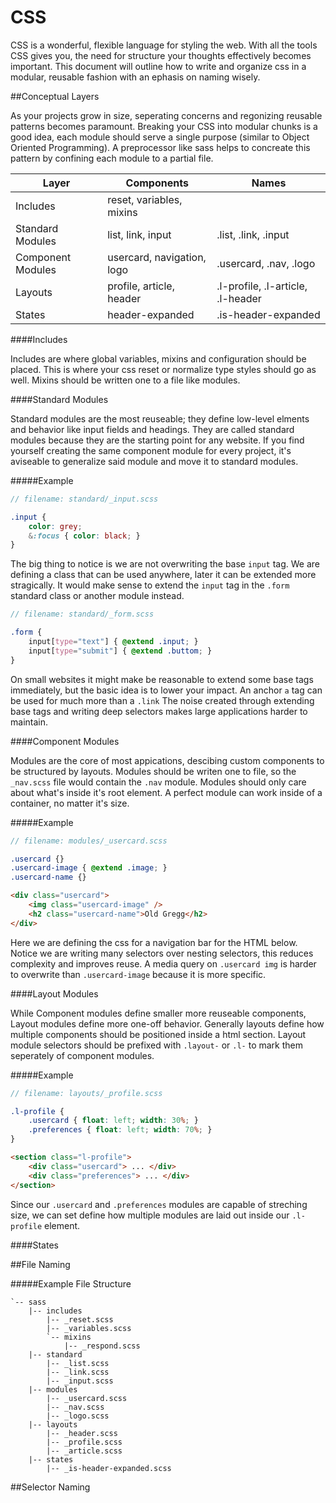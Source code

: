 CSS
===

CSS is a wonderful, flexible language for styling the web.  With all the tools CSS gives you, the need for structure your thoughts effectively becomes important.  This document will outline how to write and organize css in a modular, reusable fashion with an ephasis on naming wisely.

##Conceptual Layers

As your projects grow in size, seperating concerns and regonizing reusable patterns becomes paramount.  Breaking your CSS into modular chunks is a good idea, each module should serve a single purpose (similar to Object Oriented Programming).  A preprocessor like sass helps to concreate this pattern by confining each module to a partial file.

Layer  | Components | Names
--- | --- | ---
Includes | reset, variables, mixins
Standard Modules | list, link, input | .list, .link, .input
Component Modules | usercard, navigation, logo | .usercard, .nav, .logo
Layouts | profile, article, header | .l-profile, .l-article, .l-header
States | header-expanded | .is-header-expanded

####Includes

Includes are where global variables, mixins and configuration should be placed. This is where your css reset or normalize type styles should go as well.  Mixins should be written one to a file like modules.

####Standard Modules

Standard modules are the most reuseable; they define low-level elments and behavior like input fields and headings.  They are called standard modules because they are the starting point for any website.  If you find yourself creating the same component module for every project, it's aviseable to generalize said module and move it to standard modules.

#####Example

```scss
// filename: standard/_input.scss

.input {
    color: grey;
    &:focus { color: black; }
}
```

The big thing to notice is we are not overwriting the base `input` tag.  We are defining a class that can be used anywhere, later it can be extended more stragically.  It would make sense to extend the `input` tag in the `.form` standard class or another module instead.

```scss
// filename: standard/_form.scss

.form {
    input[type="text"] { @extend .input; }
    input[type="submit"] { @extend .buttom; }
}
```

On small websites it might make be reasonable to extend some base tags immediately, but the basic idea is to lower your impact.  An anchor `a` tag can be used for much more than a `.link`  The noise created through extending base tags and writing deep selectors makes large applications harder to maintain.

####Component Modules

Modules are the core of most appications, descibing custom components to be structured by layouts.  Modules should be writen one to file, so the `_nav.scss` file would contain the `.nav` module.  Modules should only care about what's inside it's root element.  A perfect module can work inside of a container, no matter it's size. 

#####Example

```scss
// filename: modules/_usercard.scss

.usercard {}
.usercard-image { @extend .image; }
.usercard-name {}
```

```html
<div class="usercard">
    <img class="usercard-image" />
    <h2 class="usercard-name">Old Gregg</h2>
</div>
```

Here we are defining the css for a navigation bar for the HTML below.  Notice we are writing many selectors over nesting selectors, this reduces complexity and improves reuse.  A media query on `.usercard img` is harder to overwrite than `.usercard-image` because it is more specific.  

####Layout Modules

While Component modules define smaller more reuseable components, Layout modules define more one-off behavior.  Generally layouts define how multiple components should be positioned inside a html section.  Layout module selectors should be prefixed with `.layout-` or `.l-` to mark them seperately of component modules.

#####Example

```scss
// filename: layouts/_profile.scss

.l-profile {
    .usercard { float: left; width: 30%; }
    .preferences { float: left; width: 70%; }
}
```

```html
<section class="l-profile">
    <div class="usercard"> ... </div>
    <div class="preferences"> ... </div>
</section>
```

Since our `.usercard` and `.preferences` modules are capable of streching size, we can set define how multiple modules are laid out inside our `.l-profile` element.

####States

##File Naming

#####Example File Structure

```
`-- sass
    |-- includes
        |-- _reset.scss
        |-- _variables.scss
        `-- mixins
            |-- _respond.scss
    |-- standard
        |-- _list.scss
        |-- _link.scss
        |-- _input.scss
    |-- modules
        |-- _usercard.scss
        |-- _nav.scss
        |-- _logo.scss
    |-- layouts
        |-- _header.scss
        |-- _profile.scss
        |-- _article.scss
    |-- states
        |-- _is-header-expanded.scss
```

##Selector Naming
